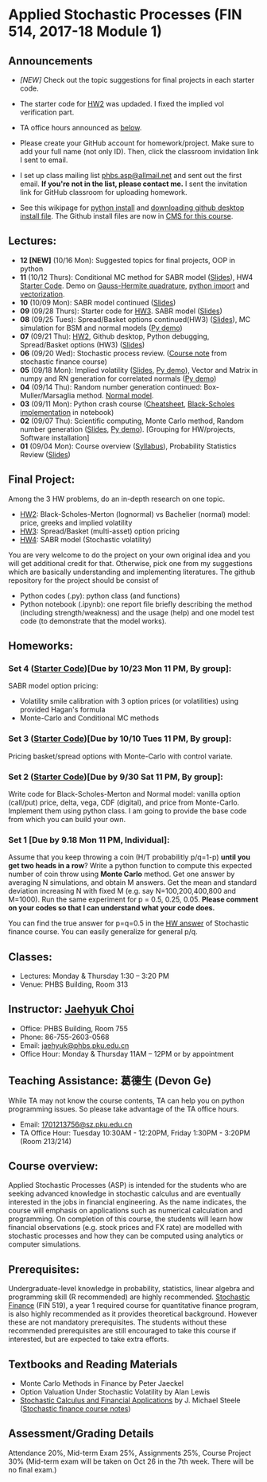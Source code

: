 # Applied Stochastic Processes (FIN 514, 2017-18 Module 1)

## Announcements
* _[NEW]_ Check out the topic suggestions for final projects in each starter code.

* The starter code for [HW2](https://github.com/PHBS-2017-ASP-Classroom/BSMmodel_Base) was updaded. I fixed the implied vol verification part.

* TA office hours announced as [below](#teaching-assistance-葛德生-devon-ge).

* Please create your GitHub account for homework/project. Make sure to add your full name (not only ID). Then, click the classroom invidation link I sent to email.

* I set up class mailing list phbs.asp@allmail.net and sent out the first email. __If you're not in the list, please contact me.__ I sent the invitation link for GitHub classroom for uploading homework.

* See this wikipage for [python install](https://github.com/PHBS/2017.M1.ASP/wiki/Python-Resources) and [downloading github desktop install file](https://github.com/PHBS/2017.M1.ASP/wiki/Github-Desktop-Download). The Github install files are now in [CMS for this course](http://cms.phbs.pku.edu.cn/claroline/document/document.php?cidReset=true&cidReq=FIN514).

## Lectures:
* __12 [NEW]__ (10/16 Mon): Suggested topics for final projects, OOP in python 
* __11__ (10/12 Thurs): Conditional MC method for SABR model ([Slides](files/SABRmodel.pdf)), HW4 [Starter Code](https://github.com/PHBS-2017-ASP-Classroom/SABRModel_Base). Demo on [Gauss-Hermite quadrature](https://github.com/PHBS-2017-ASP-Classroom/SABRmodel_Base/blob/master/Demo_GHQ.ipynb), [python import](https://github.com/PHBS-2017-ASP-Classroom/SABRmodel_Base/blob/master/Demo_Advanced_Import.ipynb) and [vectorization](https://github.com/PHBS-2017-ASP-Classroom/SABRmodel_Base/blob/master/Demo_Vectorize.ipynb).
* __10__ (10/09 Mon): SABR model continued ([Slides](files/SABRmodel.pdf))
* __09__ (09/28 Thurs): Starter code for [HW3](https://github.com/PHBS-2017-ASP-Classroom/SpreadBasketOptions_Base). SABR model ([Slides](files/SABRmodel.pdf))
* __08__ (09/25 Tues): Spread/Basket options continued(HW3) ([Slides](files/SpreadBasketOption.pdf)), MC simulation for BSM and normal models ([Py demo](py/BlackScholes_MC.ipynb))
* __07__ (09/21 Thu): [HW2](https://github.com/PHBS-2017-ASP-Classroom/BSMmodel_Base), Github desktop, Python debugging, Spread/Basket options (HW3) ([Slides](files/SpreadBasketOption.pdf))
* __06__ (09/20 Wed): Stochastic process review. ([Course note]( https://github.com/PHBS/2016.M3.StoFin/blob/master/files/Notes%20Steele.pdf) from stochastic finance course)
* __05__ (09/18 Mon): Implied volatility ([Slides](files/ImpVol.pdf), [Py demo](py/BlackScholes_ImpliedVol.ipynb)), Vector and Matrix in numpy and RN generation for correlated normals ([Py demo](py/BlackScholes_VectorMatrix.ipynb))
* __04__ (09/14 Thu): Random number generation continued: Box-Muller/Marsaglia method. [Normal model](files/NormalModel.pdf).
* __03__ (09/11 Mon): Python crash course ([Cheatsheet](py/Cheatsheet_Derek_Banas.ipynb), [Black-Scholes implementation](py/BlackScholes_FunctionVsClass.ipynb) in notebook)
* __02__ (09/07 Thu): Scientific computing, Monte Carlo method, Random number generation ([Slides](files/MCmethod.pdf), [Py demo](py/MC_Demo.ipynb)). [Grouping for HW/projects, Software installation]
* __01__ (09/04 Mon): Course overview ([Syllabus](files/syllabus.pdf)), Probability Statistics Review ([Slides](files/ProbStatsReview.pdf))

## Final Project:
Among the 3 HW problems, do an in-depth research on one topic.

* [HW2](https://github.com/PHBS-2017-ASP-Classroom/BSMmodel_Base): Black-Scholes-Merton (lognormal) vs Bachelier (normal) model: price, greeks and implied volatility
* [HW3](https://github.com/PHBS-2017-ASP-Classroom/SpreadBasketOptions_Base): Spread/Basket (multi-asset) option pricing
* [HW4](https://github.com/PHBS-2017-ASP-Classroom/SABRModel_Base): SABR model (Stochastic volatility)

You are very welcome to do the project on your own original idea and you will get additional credit for that. Otherwise, pick one from my suggestions which are basically understanding and implementing literatures. The github repository for the project should be consist of

* Python codes (.py): python class (and functions)
* Python notebook (.ipynb): one report file briefly describing the method (including strength/weakness) and the usage (help) and one model test code (to demonstrate that the model works).

## Homeworks:
### __Set 4__ ([Starter Code](https://github.com/PHBS-2017-ASP-Classroom/SABRModel_Base))[Due by 10/23 Mon 11 PM, By group]:

SABR model option pricing:
* Volatility smile calibration with 3 option prices (or volatilities) using provided Hagan's formula
* Monte-Carlo and Conditional MC methods

### __Set 3__ ([Starter Code](https://github.com/PHBS-2017-ASP-Classroom/SpreadBasketOptions_Base))[Due by 10/10 Tues 11 PM, By group]:

Pricing basket/spread options with Monte-Carlo with control variate.

### __Set 2__ ([Starter Code](https://github.com/PHBS-2017-ASP-Classroom/BSMmodel_Base))[Due by 9/30 Sat 11 PM, By group]:

Write code for Black-Scholes-Merton and Normal model: vanilla option (call/put) price, delta, vega, CDF (digital), and price from Monte-Carlo. Implement them using python class. I am going to provide the base code from which you can build your own.

### __Set 1__ [Due by 9.18 Mon 11 PM, Individual]: 

Assume that you keep throwing a coin (H/T probabilitly p/q=1-p) __until you get two heads in a row__? Write a python function to compute this expected number of coin throw using __Monte Carlo__ method. Get one answer by averaging N simulations, and obtain M answers. Get the mean and standard deviation increasing N with fixed M (e.g. say N=100,200,400,800 and M=1000). Run the same experiment for p = 0.5, 0.25, 0.05. __Please comment on your codes so that I can understand what your code does.__

You can find the true answer for p=q=0.5 in the [HW answer](https://github.com/PHBS/2016.M3.StoFin/blob/master/files/StoFin_HW_Solution.pdf) of Stochastic finance course. You can easily generalize for general p/q.

## Classes: 
* Lectures: Monday & Thursday 1:30 – 3:20 PM
* Venue: PHBS Building, Room 313

## Instructor: [Jaehyuk Choi](http://www.jaehyukchoi.net/phbs_en)
* Office: PHBS Building, Room 755
* Phone: 86-755-2603-0568
* Email: jaehyuk@phbs.pku.edu.cn
* Office Hour: Monday & Thursday 11AM – 12PM or by appointment

## Teaching Assistance: 葛德生 (Devon Ge)
While TA may not know the course contents, TA can help you on python programming issues. So please take advantage of the TA office hours.
* Email: 1701213756@sz.pku.edu.cn
* TA Office Hour: Tuesday 10:30AM - 12:20PM, Friday 1:30PM - 3:20PM (Room 213/214)

## Course overview: 
Applied Stochastic Processes (ASP) is intended for the students who are
seeking advanced knowledge in stochastic calculus and are eventually interested in the jobs in
financial engineering. As the name indicates, the course will emphasis on applications such as
numerical calculation and programming. On completion of this course, the students will learn
how financial observations (e.g. stock prices and FX rate) are modelled with stochastic
processes and how they can be computed using analytics or computer simulations.

## Prerequisites: 
Undergraduate-level knowledge in probability, statistics, linear algebra and
programming skill (R recommended) are highly recommended. [Stochastic Finance](https://github.com/PHBS/2016.M3.StoFin) (FIN 519),
a year 1 required course for quantitative finance program, is also highly recommended as it
provides theoretical background. However these are not mandatory prerequisites. The
students without these recommended prerequisites are still encouraged to take this course if
interested, but are expected to take extra efforts.

##  Textbooks and Reading Materials
* Monte Carlo Methods in Finance by Peter Jaeckel
* Option Valuation Under Stochastic Volatility by Alan Lewis
* [Stochastic Calculus and Financial Applications](http://www-stat.wharton.upenn.edu/~steele/StochasticCalculus.html) by J. Michael Steele
([Stochastic finance course notes](https://github.com/PHBS/2016.M3.StoFin/blob/master/files/Notes%20Steele.pdf))

## Assessment/Grading Details
Attendance 20%, Mid-term Exam 25%, Assignments 25%, Course Project 30%
(Mid-term exam will be taken on Oct 26 in the 7th week. There will be no final exam.)
